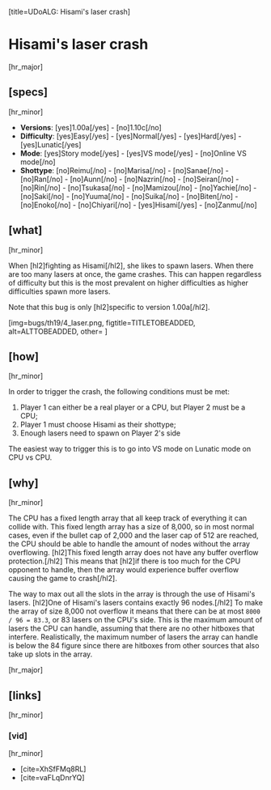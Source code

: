 [title=UDoALG: Hisami's laser crash]
# Hisami's laser crash
[hr_major]

## [specs]  
[hr_minor]

* **Versions**: [yes]1.00a[/yes] - [no]1.10c[/no]
* **Difficulty**: [yes]Easy[/yes] - [yes]Normal[/yes] - [yes]Hard[/yes] - [yes]Lunatic[/yes]
* **Mode**: [yes]Story mode[/yes] - [yes]VS mode[/yes] - [no]Online VS mode[/no]
* **Shottype**: [no]Reimu[/no] - [no]Marisa[/no] - [no]Sanae[/no] - [no]Ran[/no] - [no]Aunn[/no] - [no]Nazrin[/no] - [no]Seiran[/no] - [no]Rin[/no] - [no]Tsukasa[/no] - [no]Mamizou[/no] - [no]Yachie[/no] - [no]Saki[/no] - [no]Yuuma[/no] - [no]Suika[/no] - [no]Biten[/no] - [no]Enoko[/no] - [no]Chiyari[/no] - [yes]Hisami[/yes] - [no]Zanmu[/no]


## [what]
[hr_minor]

When [hl2]fighting as Hisami[/hl2], she likes to spawn lasers. When there are too many lasers at once, the game crashes. This can happen regardless of difficulty but this is the most prevalent on higher difficulties as higher difficulties spawn more lasers.

Note that this bug is only [hl2]specific to version 1.00a[/hl2].

[img=bugs/th19/4_laser.png, figtitle=TITLETOBEADDED, alt=ALTTOBEADDED, other= ]


## [how]
[hr_minor]

In order to trigger the crash, the following conditions must be met:
1. Player 1 can either be a real player or a CPU, but Player 2 must be a CPU;
2. Player 1 must choose Hisami as their shottype;
3. Enough lasers need to spawn on Player 2's side

The easiest way to trigger this is to go into VS mode on Lunatic mode on CPU vs CPU.

## [why]
[hr_minor]

The CPU has a fixed length array that all keep track of everything it can collide with. This fixed length array has a size of 8,000, so in most normal cases, even if the bullet cap of 2,000 and the laser cap of 512 are reached, the CPU should be able to handle the amount of nodes without the array overflowing. [hl2]This fixed length array does not have any buffer overflow protection.[/hl2] This means that [hl2]if there is too much for the CPU opponent to handle, then the array would experience buffer overflow causing the game to crash[/hl2].

The way to max out all the slots in the array is through the use of Hisami's lasers. [hl2]One of Hisami's lasers contains exactly 96 nodes.[/hl2] To make the array of size 8,000 not overflow it means that there can be at most ``8000 / 96 = 83.3``, or 83 lasers on the CPU's side. This is the maximum amount of lasers the CPU can handle, assuming that there are no other hitboxes that interfere. Realistically, the maximum number of lasers the array can handle is below the 84 figure since there are hitboxes from other sources that also take up slots in the array. 

[hr_major]
## [links]
[hr_minor]
### [vid]
[hr_minor]

+ [cite=XhSfFMq8RL]
+ [cite=vaFLqDnrYQ]
